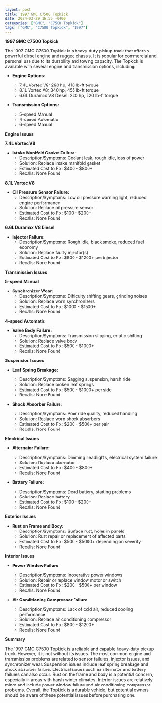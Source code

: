 ```yaml
---
layout: post
title: 1997 GMC C7500 Topkick
date: 2024-03-29 16:55 -0400
categories: ["GMC", "C7500 Topkick"]
tags: ["GMC", "C7500 Topkick", "1997"]
---
```

**1997 GMC C7500 Topkick**

The 1997 GMC C7500 Topkick is a heavy-duty pickup truck that offers a powerful diesel engine and rugged chassis. It is popular for commercial and personal use due to its durability and towing capacity. The Topkick is available with several engine and transmission options, including:

* **Engine Options:**
    * 7.4L Vortec V8: 290 hp, 410 lb-ft torque
    * 8.1L Vortec V8: 340 hp, 455 lb-ft torque
    * 6.6L Duramax V8 Diesel: 230 hp, 520 lb-ft torque

* **Transmission Options:**
    * 5-speed Manual
    * 4-speed Automatic
    * 6-speed Manual

**Engine Issues**

**7.4L Vortec V8**

* **Intake Manifold Gasket Failure:**
    * Description/Symptoms: Coolant leak, rough idle, loss of power
    * Solution: Replace intake manifold gasket
    * Estimated Cost to Fix: $400 - $800+
    * Recalls: None Found

**8.1L Vortec V8**

* **Oil Pressure Sensor Failure:**
    * Description/Symptoms: Low oil pressure warning light, reduced engine performance
    * Solution: Replace oil pressure sensor
    * Estimated Cost to Fix: $100 - $200+
    * Recalls: None Found

**6.6L Duramax V8 Diesel**

* **Injector Failure:**
    * Description/Symptoms: Rough idle, black smoke, reduced fuel economy
    * Solution: Replace faulty injector(s)
    * Estimated Cost to Fix: $800 - $1200+ per injector
    * Recalls: None Found

**Transmission Issues**

**5-speed Manual**

* **Synchronizer Wear:**
    * Description/Symptoms: Difficulty shifting gears, grinding noises
    * Solution: Replace worn synchronizers
    * Estimated Cost to Fix: $1000 - $1500+
    * Recalls: None Found

**4-speed Automatic**

* **Valve Body Failure:**
    * Description/Symptoms: Transmission slipping, erratic shifting
    * Solution: Replace valve body
    * Estimated Cost to Fix: $500 - $1000+
    * Recalls: None Found

**Suspension Issues**

* **Leaf Spring Breakage:**
    * Description/Symptoms: Sagging suspension, harsh ride
    * Solution: Replace broken leaf springs
    * Estimated Cost to Fix: $500 - $1000+ per side
    * Recalls: None Found

* **Shock Absorber Failure:**
    * Description/Symptoms: Poor ride quality, reduced handling
    * Solution: Replace worn shock absorbers
    * Estimated Cost to Fix: $200 - $500+ per pair
    * Recalls: None Found

**Electrical Issues**

* **Alternator Failure:**
    * Description/Symptoms: Dimming headlights, electrical system failure
    * Solution: Replace alternator
    * Estimated Cost to Fix: $400 - $800+
    * Recalls: None Found

* **Battery Failure:**
    * Description/Symptoms: Dead battery, starting problems
    * Solution: Replace battery
    * Estimated Cost to Fix: $100 - $200+
    * Recalls: None Found

**Exterior Issues**

* **Rust on Frame and Body:**
    * Description/Symptoms: Surface rust, holes in panels
    * Solution: Rust repair or replacement of affected parts
    * Estimated Cost to Fix: $500 - $5000+ depending on severity
    * Recalls: None Found

**Interior Issues**

* **Power Window Failure:**
    * Description/Symptoms: Inoperative power windows
    * Solution: Repair or replace window motor or switch
    * Estimated Cost to Fix: $200 - $500+ per window
    * Recalls: None Found

* **Air Conditioning Compressor Failure:**
    * Description/Symptoms: Lack of cold air, reduced cooling performance
    * Solution: Replace air conditioning compressor
    * Estimated Cost to Fix: $800 - $1200+
    * Recalls: None Found

**Summary**

The 1997 GMC C7500 Topkick is a reliable and capable heavy-duty pickup truck. However, it is not without its issues. The most common engine and transmission problems are related to sensor failures, injector issues, and synchronizer wear. Suspension issues include leaf spring breakage and shock absorber failure. Electrical issues such as alternator and battery failures can also occur. Rust on the frame and body is a potential concern, especially in areas with harsh winter climates. Interior issues are relatively minor and include power window failure and air conditioning compressor problems. Overall, the Topkick is a durable vehicle, but potential owners should be aware of these potential issues before purchasing one.
